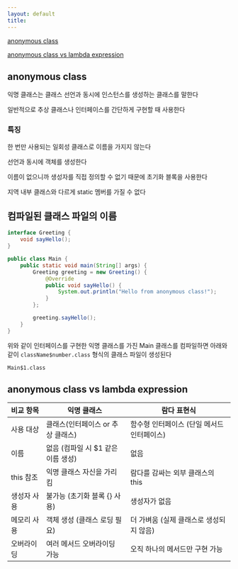 ```yaml
---
layout: default
title:
---
```


[anonymous class](#anonymous-class)

[anonymous class vs lambda expression](#anonymous-class-vs-lambda-expression)


## anonymous class

익명 클래스는 클래스 선언과 동시에 인스턴스를 생성하는 클래스를 말한다

일반적으로 추상 클래스나 인터페이스를 간단하게 구현할 때 사용한다

### 특징

한 번만 사용되는 일회성 클래스로 이름을 가지지 않는다

선언과 동시에 객체를 생성한다

이름이 없으니까 생성자를 직접 정의할 수 없기 때문에 초기화 블록을 사용한다

지역 내부 클래스와 다르게 static 멤버를 가질 수 없다


## 컴파일된 클래스 파일의 이름

```java
interface Greeting {
    void sayHello();
}

public class Main {
    public static void main(String[] args) {
        Greeting greeting = new Greeting() {
            @Override
            public void sayHello() {
                System.out.println("Hello from anonymous class!");
            }
        };

        greeting.sayHello();
    }
}
```

위와 같이 인터페이스를 구현한 익명 클래스를 가진 Main 클래스를 컴파일하면 아래와 같이 `className$number.class` 형식의 클래스 파일이 생성된다

```text
Main$1.class
```


## anonymous class vs lambda expression


| 비교 항목   | 익명 클래스                 | 람다 표현식             |
|---------|------------------------|--------------------|
| 사용 대상   | 클래스(인터페이스 or 추상 클래스)   | 함수형 인터페이스 (단일 메서드 인터페이스) |
| 이름      | 없음 (컴파일 시 $1 같은 이름 생성) | 없음                 |
| this 참조 | 익명 클래스 자신을 가리킴         | 람다를 감싸는 외부 클래스의 this |
| 생성자 사용  | 불가능 (초기화 블록 {} 사용)	    | 생성자가 없음            |                          
| 메모리 사용  | 객체 생성 (클래스 로딩 필요)      | 더 가벼움 (실제 클래스로 생성되지 않음) |                          
| 오버라이딩   | 여러 메서드 오버라이딩 가능        | 오직 하나의 메서드만 구현 가능  |






